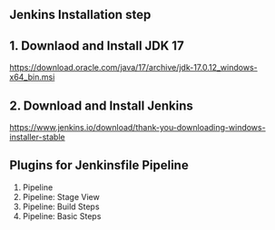 ## Jenkins Installation step

## 1. Downlaod and Install JDK 17

https://download.oracle.com/java/17/archive/jdk-17.0.12_windows-x64_bin.msi

## 2. Download and Install Jenkins

https://www.jenkins.io/download/thank-you-downloading-windows-installer-stable

## Plugins for Jenkinsfile Pipeline
1. Pipeline
2. Pipeline: Stage View
3. Pipeline: Build Steps
4. Pipeline: Basic Steps
